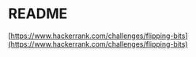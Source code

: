 # README

[https://www.hackerrank.com/challenges/flipping-bits](https://www.hackerrank.com/challenges/flipping-bits)
